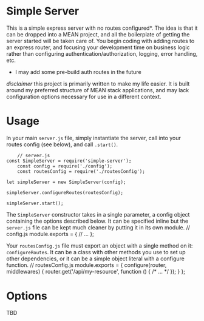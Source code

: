 # Simple Server
This is a simple express server with no routes configured*.  The idea is that it can be dropped into a MEAN project, and all the
boilerplate of getting the server started will be taken care of.  You begin coding with adding routes to an express router, and
focusing your development time on business logic rather than configuring authentication/authorization, logging, error handling,
etc.

* I may add some pre-build auth routes in the future



*disclaimer* this project is primarily written to make my life easier.  It is built around my preferred structure of
MEAN stack applications, and may lack configuration options necessary for use in a different context.




# Usage

In your main `server.js` file, simply instantiate the server, call into your routes config (see below), and call `.start()`.

		// server.js
    const SimpleServer = require('simple-server');
		const config = require('./config');
		const routesConfig = require('./routesConfig');

    let simpleServer = new SimpleServer(config);

    simpleServer.configureRoutes(routesConfig);

    simpleServer.start();


The `SimpleServer` constructor takes in a single parameter, a config object containing the options described below.  It can be specified inline
but the `server.js` file can be kept much cleaner by putting it in its own module.
		// config.js
		module.exports = {
			// ...
		};


Your `routesConfig.js` file must export an object with a single method on it: `configureRoutes`.  It can be a class with other methods
you use to set up other dependencies, or it can be a simple object literal with a configure function.
		// routesConfig.js
		module.exports = {
			configure(router, middlewares) {
				router.get('/api/my-resource', function () {
					/* ... */
			  });
			}
		};


# Options

TBD